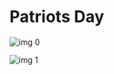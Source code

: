 # Patriots Day

![img 0](https://i.imgur.com/afTeiRH.jpg)

![img 1](https://i.imgur.com/7UyEK4q.jpg)

